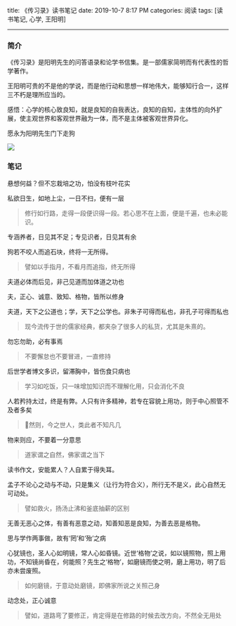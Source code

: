title: 《传习录》读书笔记
date: 2019-10-7 8:17 PM
categories: 阅读
tags: [读书笔记, 心学, 王阳明]

---

### 简介
《传习录》是阳明先生的问答语录和论学书信集。是一部儒家简明而有代表性的哲学著作。

王阳明可贵的不是他的学说，而是他行动和思想一样地伟大，能够知行合一，这样三不朽是理所应当的。

感悟：心学的核心致良知，就是良知的自我表达，良知的自知，主体性的向外扩展，使主观世界和客观世界融为一体，而不是主体被客观世界异化。

愿永为阳明先生门下走狗

![](http://image.runjf.com/mweb/2019-10-09-15706298114022.jpg)

<!--more-->

### 笔记
悬想何益？但不忘栽培之功，怕没有枝叶花实

私欲日生，如地上尘，一日不扫，便有一层
> 修行如行路，走得一段便识得一段。若心思不在上面，便是千遍，也未必能识。

专涵养者，日见其不足；专见识者，日见其有余

狗若不咬人而追石块，终将一无所得。
> 譬如以手指月，不看月而追指，终无所得

夫道必体而后见，非己见道而加体道之功也

夫，正心、诚意、致知、格物，皆所以修身

夫道，天下之公道也；学，天下之公学也。非朱子可得而私也，非孔子可得而私也
> 现今流传于世的儒家经典，都夹杂了很多人的私货，尤其是朱熹的。

勿忘勿助，必有事焉
> 不要懈怠也不要冒进，一直修持

后世学者博文多识，留滞胸中，皆伤食只病也
> 学习如吃饭，只一味增加知识而不理解化用，只会消化不良

人若矜持太过，终是有弊。人只有许多精神，若专在容貌上用功，则于中心照管不及者多矣
> 然则，今之世人，类此者不知凡几

物来则应，不要着一分意思
> 道家谓之自然，佛家谓之当下

读书作文，安能累人？人自累于得失耳。

孟子不论心之动与不动，只是集义（让行为符合义），所行无不是义，此心自然无可动处。
> 譬如救火，扬汤止沸和釜底抽薪的区别

无善无恶心之体，有善有恶意之动，知善知恶是良知，为善去恶是格物。

思与学作两事做，故有‘罔’和‘殆’之病

心犹镜也，圣人心如明镜，常人心如昏镜。近世‘格物’之说，如以镜照物，照上用功，不知镜尚昏在，何能照？先生之‘格物’，如磨镜而使之明，磨上用功，明了后亦未尝废照。
> 如何磨镜，于意动处磨镜，即佛家所说之关照己身 

动念处，正心诚意
> 譬如，道路弯了要修正，肯定得是在修路的时候去改方向，不然全无用处

